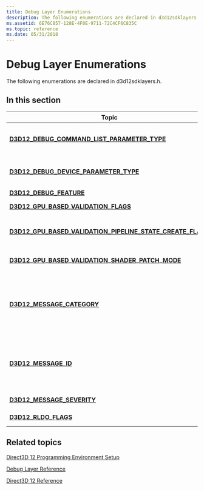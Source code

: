 ```yaml
---
title: Debug Layer Enumerations
description: The following enumerations are declared in d3d12sdklayers.h.
ms.assetid: 6E76C857-128E-4F0E-9711-72C4CF6C835C
ms.topic: reference
ms.date: 05/31/2018
---
```


# Debug Layer Enumerations

The following enumerations are declared in d3d12sdklayers.h.

## In this section



| Topic                                                                                                                                      | Description                                                                                                                                                                                                                                                                                                                                                                                                                                                     |
|--------------------------------------------------------------------------------------------------------------------------------------------|-----------------------------------------------------------------------------------------------------------------------------------------------------------------------------------------------------------------------------------------------------------------------------------------------------------------------------------------------------------------------------------------------------------------------------------------------------------------|
| [**D3D12\_DEBUG\_COMMAND\_LIST\_PARAMETER\_TYPE**](/windows/desktop/api/d3d12sdklayers/ne-d3d12sdklayers-d3d12_debug_command_list_parameter_type)<br/>                                 | Indicates the debug parameter type used by [**ID3D12DebugCommandList1::SetDebugParameter**](/windows/desktop/api/d3d12sdklayers/nf-d3d12sdklayers-id3d12debugcommandlist1-setdebugparameter) and [**ID3D12DebugCommandList1::GetDebugParameter**](/windows/desktop/api/d3d12sdklayers/nf-d3d12sdklayers-id3d12debugcommandlist1-getdebugparameter).<br/>                                                                                                                                                                                                      |
| [**D3D12\_DEBUG\_DEVICE\_PARAMETER\_TYPE**](/windows/desktop/api/d3d12sdklayers/ne-d3d12sdklayers-d3d12_debug_device_parameter_type)<br/>                                              | Specifies the data type of the memory pointed to by the *pData* parameter of [**ID3D12DebugDevice1::SetDebugParameter**](/windows/desktop/api/d3d12sdklayers/nf-d3d12sdklayers-id3d12debugdevice1-setdebugparameter) and [**ID3D12DebugDevice1::GetDebugParameter**](/windows/desktop/api/d3d12sdklayers/nf-d3d12sdklayers-id3d12debugdevice1-getdebugparameter).<br/>                                                                                                                                                                                        |
| [**D3D12\_DEBUG\_FEATURE**](/windows/desktop/api/d3d12sdklayers/ne-d3d12sdklayers-d3d12_debug_feature)<br/>                                                                            | Flags for optional D3D12 Debug Layer features.<br/>                                                                                                                                                                                                                                                                                                                                                                                                       |
| [**D3D12\_GPU\_BASED\_VALIDATION\_FLAGS**](/windows/desktop/api/d3d12sdklayers/ne-d3d12sdklayers-d3d12_gpu_based_validation_flags)<br/>                                                | Describes the level of GPU-based validation to perform at runtime.<br/>                                                                                                                                                                                                                                                                                                                                                                                   |
| [**D3D12\_GPU\_BASED\_VALIDATION\_PIPELINE\_STATE\_CREATE\_FLAGS**](/windows/desktop/api/d3d12sdklayers/ne-d3d12sdklayers-d3d12_gpu_based_validation_pipeline_state_create_flags)<br/> | Specifies how GPU-Based Validation handles patched pipeline states during [**ID3D12Device::CreateGraphicsPipelineState**](/windows/desktop/api/d3d12/nf-d3d12-id3d12device-creategraphicspipelinestate) and [**ID3D12Device::CreateComputePipelineState**](/windows/desktop/api/d3d12/nf-d3d12-id3d12device-createcomputepipelinestate).<br/>                                                                                                                                                                             |
| [**D3D12\_GPU\_BASED\_VALIDATION\_SHADER\_PATCH\_MODE**](/windows/desktop/api/d3d12sdklayers/ne-d3d12sdklayers-d3d12_gpu_based_validation_shader_patch_mode)<br/>                      | Specifies the type of shader patching used by GPU-Based Validation at either the device or command list level.<br/>                                                                                                                                                                                                                                                                                                                                       |
| [**D3D12\_MESSAGE\_CATEGORY**](/windows/desktop/api/d3d12sdklayers/ne-d3d12sdklayers-d3d12_message_category)<br/>                                                                      | Specifies categories of debug messages. This will identify the category of a message when retrieving a message with [**ID3D12InfoQueue::GetMessage**](/windows/desktop/api/d3d12sdklayers/nf-d3d12sdklayers-id3d12infoqueue-getmessage) and when adding a message with [**ID3D12InfoQueue::AddMessage**](/windows/desktop/api/d3d12sdklayers/nf-d3d12sdklayers-id3d12infoqueue-addmessage). When creating an info queue filter, these values can be used to allow or deny any categories of messages to pass through the storage and retrieval filters. <br/> |
| [**D3D12\_MESSAGE\_ID**](/windows/desktop/api/d3d12sdklayers/ne-d3d12sdklayers-d3d12_message_id)<br/>                                                                                  | Specifies debug message IDs for setting up an info-queue filter (see [**D3D12\_INFO\_QUEUE\_FILTER**](/windows/desktop/api/d3d12sdklayers/ns-d3d12sdklayers-d3d12_info_queue_filter)); use these messages to allow or deny message categories to pass through the storage and retrieval filters. These IDs are used by methods such as [**ID3D12InfoQueue::GetMessage**](/windows/desktop/api/d3d12sdklayers/nf-d3d12sdklayers-id3d12infoqueue-getmessage) or [**ID3D12InfoQueue::AddMessage**](/windows/desktop/api/d3d12sdklayers/nf-d3d12sdklayers-id3d12infoqueue-addmessage). <br/>                        |
| [**D3D12\_MESSAGE\_SEVERITY**](/windows/desktop/api/d3d12sdklayers/ne-d3d12sdklayers-d3d12_message_severity)<br/>                                                                      | Debug message severity levels for an information queue.<br/>                                                                                                                                                                                                                                                                                                                                                                                              |
| [**D3D12\_RLDO\_FLAGS**](/windows/desktop/api/d3d12sdklayers/ne-d3d12sdklayers-d3d12_rldo_flags)<br/>                                                                                  | Specifies options for the amount of information to report about a live device object's lifetime. <br/>                                                                                                                                                                                                                                                                                                                                                    |



 

## Related topics

<dl> <dt>

[Direct3D 12 Programming Environment Setup](directx-12-programming-environment-set-up.md)
</dt> <dt>

[Debug Layer Reference](direct3d-12-sdklayers-reference.md)
</dt> <dt>

[Direct3D 12 Reference](direct3d-12-reference.md)
</dt> </dl>

 

 





